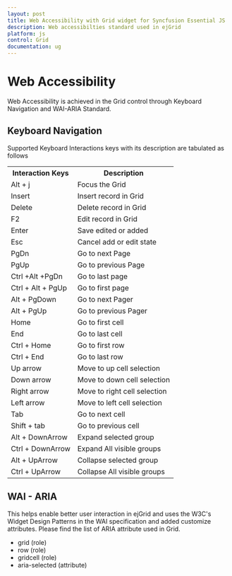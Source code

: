 ```yaml
---
layout: post
title: Web Accessibility with Grid widget for Syncfusion Essential JS
description: Web accessibilties standard used in ejGrid
platform: js
control: Grid
documentation: ug
---
```

# Web Accessibility

Web Accessibility is achieved in the Grid control through Keyboard Navigation and WAI-ARIA Standard. 

## Keyboard Navigation

Supported Keyboard Interactions keys with its description are tabulated as follows

<table>
<tr>
<th>
Interaction Keys</th><th>
Description</th></tr>
<tr>
<td>
Alt + j</td><td>
Focus the Grid</td></tr>
<tr>
<td>
Insert</td><td>
Insert record in Grid</td></tr>
<tr>
<td>
Delete</td><td>
Delete record in Grid</td></tr>
<tr>
<td>
F2</td><td>
Edit record in Grid</td></tr>
<tr>
<td>
Enter </td><td>
Save edited or added </td></tr>
<tr>
<td>
Esc</td><td>
Cancel add or edit state</td></tr>
<tr>
<td>
PgDn</td><td>
Go to next Page</td></tr>
<tr>
<td>
PgUp</td><td>
Go to previous Page</td></tr>
<tr>
<td>
Ctrl +Alt +PgDn</td><td>
Go to last page</td></tr>
<tr>
<td>
Ctrl + Alt + PgUp</td><td>
Go to first page </td></tr>
<tr>
<td>
Alt + PgDown</td><td>
Go to next Pager</td></tr>
<tr>
<td>
Alt + PgUp</td><td>
Go to previous Pager</td></tr>
<tr>
<td>
Home</td><td>
Go to first cell</td></tr>
<tr>
<td>
End</td><td>
Go to last cell</td></tr>
<tr>
<td>
Ctrl + Home</td><td>
Go to first row</td></tr>
<tr>
<td>
Ctrl + End</td><td>
Go to last row</td></tr>
<tr>
<td>
Up arrow</td><td>
Move to up cell selection</td></tr>
<tr>
<td>
Down arrow</td><td>
Move to down cell selection</td></tr>
<tr>
<td>
Right arrow</td><td>
Move to right cell selection</td></tr>
<tr>
<td>
Left arrow</td><td>
Move to left cell selection</td></tr>
<tr>
<td>
Tab</td><td>
Go to next cell</td></tr>
<tr>
<td>
Shift + tab</td><td>
Go to previous cell</td></tr>
<tr>
<td>
Alt + DownArrow</td><td>
Expand selected group</td></tr>
<tr>
<td>
Ctrl + DownArrow</td><td>
Expand All visible groups</td></tr>
<tr>
<td>
Alt + UpArrow</td><td>
Collapse selected group</td></tr>
<tr>
<td>
Ctrl + UpArrow</td><td>
Collapse All visible groups</td></tr>
</table>



## WAI - ARIA

This helps enable better user interaction in ejGrid and uses the W3C's Widget Design Patterns in the WAI specification and added customize attributes. Please find the list of ARIA attribute used in Grid.

* grid (role)
* row (role)
* gridcell (role)
* aria-selected (attribute)


